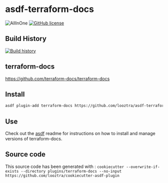 # asdf-terraform-docs

![AllInOne](https://github.com/looztra/asdf-terraform-docs/workflows/AllInOne/badge.svg)
[![GitHub license](https://img.shields.io/github/license/looztra/asdf-terraform-docs?style=plastic)](https://github.com/looztra/asdf-terraform-docs/blob/master/LICENSE)

## Build History

[![Build history](https://buildstats.info/github/chart/looztra/asdf-terraform-docs?branch=master)](https://github.com/looztra/asdf-terraform-docs/actions)

## terraform-docs

<https://github.com/terraform-docs/terraform-docs>

## Install

```bash
asdf plugin-add terraform-docs https://github.com/looztra/asdf-terraform-docs
```

## Use

Check out the [asdf](https://github.com/asdf-vm/asdf) readme for instructions on how to install and manage versions of terraform-docs.

## Source code

This source code has been generated with : `cookiecutter --overwrite-if-exists --directory plugins/terraform-docs --no-input https://github.com/looztra/cookiecutter-asdf-plugin`

